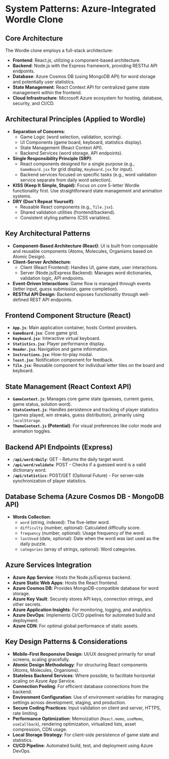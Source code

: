 # System Patterns: Azure-Integrated Wordle Clone

## Core Architecture
The Wordle clone employs a full-stack architecture:
-   **Frontend**: React.js, utilizing a component-based architecture.
-   **Backend**: Node.js with the Express framework, providing RESTful API endpoints.
-   **Database**: Azure Cosmos DB (using MongoDB API) for word storage and potentially user statistics.
-   **State Management**: React Context API for centralized game state management within the frontend.
-   **Cloud Infrastructure**: Microsoft Azure ecosystem for hosting, database, security, and CI/CD.

## Architectural Principles (Applied to Wordle)
-   **Separation of Concerns**:
    -   Game Logic (word selection, validation, scoring).
    -   UI Components (game board, keyboard, statistics display).
    -   State Management (React Context API).
    -   Backend Services (word storage, API endpoints).
-   **Single Responsibility Principle (SRP)**:
    -   React components designed for a single purpose (e.g., `GameBoard.jsx` for grid display, `Keyboard.jsx` for input).
    -   Backend services focused on specific tasks (e.g., word validation service separate from daily word selection).
-   **KISS (Keep It Simple, Stupid)**: Focus on core 5-letter Wordle functionality first. Use straightforward state management and animation systems.
-   **DRY (Don't Repeat Yourself)**:
    -   Reusable React components (e.g., `Tile.jsx`).
    -   Shared validation utilities (frontend/backend).
    -   Consistent styling patterns (CSS variables).

## Key Architectural Patterns
-   **Component-Based Architecture (React)**: UI is built from composable and reusable components (Atoms, Molecules, Organisms based on Atomic Design).
-   **Client-Server Architecture**:
    -   Client (React Frontend): Handles UI, game state, user interactions.
    -   Server (Node.js/Express Backend): Manages word dictionaries, validation logic, API endpoints.
-   **Event-Driven Interactions**: Game flow is managed through events (letter input, guess submission, game completion).
-   **RESTful API Design**: Backend exposes functionality through well-defined REST API endpoints.

## Frontend Component Structure (React)
-   **`App.js`**: Main application container, hosts Context providers.
-   **`GameBoard.jsx`**: Core game grid.
-   **`Keyboard.jsx`**: Interactive virtual keyboard.
-   **`Statistics.jsx`**: Player performance display.
-   **`Header.jsx`**: Navigation and game information.
-   **`Instructions.jsx`**: How-to-play modal.
-   **`Toast.jsx`**: Notification component for feedback.
-   **`Tile.jsx`**: Reusable component for individual letter tiles on the board and keyboard.

## State Management (React Context API)
-   **`GameContext.js`**: Manages core game state (guesses, current guess, game status, solution word).
-   **`StatsContext.js`**: Handles persistence and tracking of player statistics (games played, win streaks, guess distribution), primarily using `localStorage`.
-   **`ThemeContext.js` (Potential)**: For visual preferences like color mode and animation toggles.

## Backend API Endpoints (Express)
-   **`/api/word/daily`**: GET - Returns the daily target word.
-   **`/api/word/validate`**: POST - Checks if a guessed word is a valid dictionary word.
-   **`/api/statistics`**: POST/GET (Optional Future) - For server-side synchronization of player statistics.

## Database Schema (Azure Cosmos DB - MongoDB API)
-   **Words Collection**:
    -   `word` (string, indexed): The five-letter word.
    -   `difficulty` (number, optional): Calculated difficulty score.
    -   `frequency` (number, optional): Usage frequency of the word.
    -   `lastUsed` (date, optional): Date when the word was last used as the daily puzzle.
    -   `categories` (array of strings, optional): Word categories.

## Azure Services Integration
-   **Azure App Service**: Hosts the Node.js/Express backend.
-   **Azure Static Web Apps**: Hosts the React frontend.
-   **Azure Cosmos DB**: Provides MongoDB-compatible database for word storage.
-   **Azure Key Vault**: Securely stores API keys, connection strings, and other secrets.
-   **Azure Application Insights**: For monitoring, logging, and analytics.
-   **Azure DevOps**: Implements CI/CD pipelines for automated build and deployment.
-   **Azure CDN**: For optimal global performance of static assets.

## Key Design Patterns & Considerations
-   **Mobile-First Responsive Design**: UI/UX designed primarily for small screens, scaling gracefully.
-   **Atomic Design Methodology**: For structuring React components (Atoms, Molecules, Organisms).
-   **Stateless Backend Services**: Where possible, to facilitate horizontal scaling on Azure App Service.
-   **Connection Pooling**: For efficient database connections from the backend.
-   **Environment Configuration**: Use of environment variables for managing settings across development, staging, and production.
-   **Secure Coding Practices**: Input validation on client and server, HTTPS, rate limiting.
-   **Performance Optimization**: Memoization (`React.memo`, `useMemo`, `useCallback`), rendering optimization, virtualized lists, asset compression, CDN usage.
-   **Local Storage Strategy**: For client-side persistence of game state and statistics.
-   **CI/CD Pipeline**: Automated build, test, and deployment using Azure DevOps.
